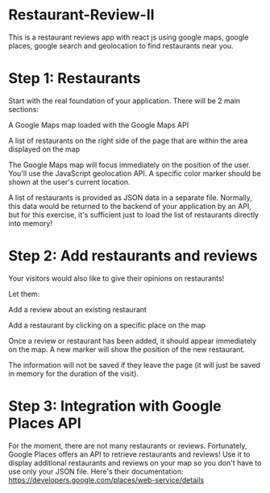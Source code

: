 # Restaurant-Review-II
This is a restaurant reviews app with react js using google maps, google places, google search and geolocation to find restaurants near you.

# Step 1: Restaurants
Start with the real foundation of your application. There will be 2 main sections:

A Google Maps map loaded with the Google Maps API

A list of restaurants on the right side of the page that are within the area displayed on the map

The Google Maps map will focus immediately on the position of the user. You'll use the JavaScript geolocation API. A specific color marker should be shown at the user's current location.

A list of restaurants is provided as JSON data in a separate file. Normally, this data would be returned to the backend of your application by an API, but for this exercise, it's sufficient just to load the list of restaurants directly into memory!

# Step 2: Add restaurants and reviews
Your visitors would also like to give their opinions on restaurants!

Let them:

Add a review about an existing restaurant

Add a restaurant by clicking on a specific place on the map

Once a review or restaurant has been added, it should appear immediately on the map. A new marker will show the position of the new restaurant.

The information will not be saved if they leave the page (it will just be saved in memory for the duration of the visit).

# Step 3: Integration with Google Places API
For the moment, there are not many restaurants or reviews. Fortunately, Google Places offers an API to retrieve restaurants and reviews! Use it to display additional restaurants and reviews on your map so you don't have to use only your JSON file. Here's their documentation: https://developers.google.com/places/web-service/details

